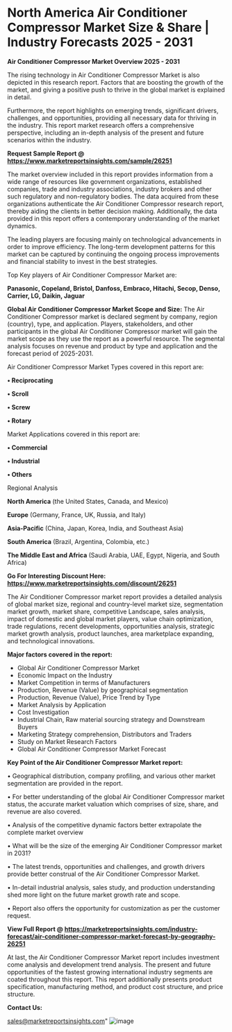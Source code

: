 # North America Air Conditioner Compressor Market Size & Share | Industry Forecasts 2025 - 2031

<Strong> Air Conditioner Compressor Market Overview 2025 - 2031</strong>

The rising technology in Air Conditioner Compressor Market is also depicted in this research report. Factors that are boosting the growth of the market, and giving a positive push to thrive in the global market is explained in detail.

Furthermore, the report highlights on emerging trends, significant drivers, challenges, and opportunities, providing all necessary data for thriving in the industry. This report market research offers a comprehensive perspective, including an in-depth analysis of the present and future scenarios within the industry.

<strong>Request Sample Report @ <a href=https://www.marketreportsinsights.com/sample/26251>https://www.marketreportsinsights.com/sample/26251</a></strong>

The market overview included in this report provides information from a wide range of resources like government organizations, established companies, trade and industry associations, industry brokers and other such regulatory and non-regulatory bodies. The data acquired from these organizations authenticate the Air Conditioner Compressor research report, thereby aiding the clients in better decision making. Additionally, the data provided in this report offers a contemporary understanding of the market dynamics.

The leading players are focusing mainly on technological advancements in order to improve efficiency. The long-term development patterns for this market can be captured by continuing the ongoing process improvements and financial stability to invest in the best strategies.

Top Key players of Air Conditioner Compressor Market are:

<strong>Panasonic, Copeland, Bristol, Danfoss, Embraco, Hitachi, Secop, Denso, Carrier, LG, Daikin, Jaguar</strong>

<strong><b>Global Air Conditioner Compressor Market Scope and Size:</b></strong>
The Air Conditioner Compressor market is declared segment by company, region (country), type, and application. Players, stakeholders, and other participants in the global Air Conditioner Compressor market will gain the market scope as they use the report as a powerful resource. The segmental analysis focuses on revenue and product by type and application and the forecast period of 2025-2031.

Air Conditioner Compressor Market Types covered in this report are:

<strong>• Reciprocating

• Scroll

• Screw

• Rotary</strong>

Market Applications covered in this report are:

<strong>• Commercial

• Industrial

• Others</strong> 

Regional Analysis

<strong>North America</strong> (the United States, Canada, and Mexico)

<strong>Europe</strong> (Germany, France, UK, Russia, and Italy)

<strong>Asia-Pacific</strong> (China, Japan, Korea, India, and Southeast Asia)

<strong>South America</strong> (Brazil, Argentina, Colombia, etc.)

<strong>The Middle East and Africa</strong> (Saudi Arabia, UAE, Egypt, Nigeria, and South Africa)

<strong>Go For Interesting Discount Here: <a href=https://www.marketreportsinsights.com/discount/26251>https://www.marketreportsinsights.com/discount/26251</a></strong>

The Air Conditioner Compressor market report provides a detailed analysis of global market size, regional and country-level market size, segmentation market growth, market share, competitive Landscape, sales analysis, impact of domestic and global market players, value chain optimization, trade regulations, recent developments, opportunities analysis, strategic market growth analysis, product launches, area marketplace expanding, and technological innovations.

<strong><b>Major factors covered in the report:</b></strong>
<ul>
  <li>Global Air Conditioner Compressor Market </li>
  <li>Economic Impact on the Industry</li>
  <li>Market Competition in terms of Manufacturers</li>
  <li>Production, Revenue (Value) by geographical segmentation</li>
  <li>Production, Revenue (Value), Price Trend by Type</li>
  <li>Market Analysis by Application</li>
  <li>Cost Investigation</li>
  <li>Industrial Chain, Raw material sourcing strategy and Downstream Buyers</li>
  <li>Marketing Strategy comprehension, Distributors and Traders</li>
  <li>Study on Market Research Factors</li>
  <li>Global Air Conditioner Compressor Market Forecast</li>
</ul>

<strong><b>Key Point of the Air Conditioner Compressor Market report:</b></strong>

• Geographical distribution, company profiling, and various other market segmentation are provided in the report.

• For better understanding of the global Air Conditioner Compressor market status, the accurate market valuation which comprises of size, share, and revenue are also covered.

• Analysis of the competitive dynamic factors better extrapolate the complete market overview

• What will be the size of the emerging Air Conditioner Compressor market in 2031?

• The latest trends, opportunities and challenges, and growth drivers provide better construal of the Air Conditioner Compressor Market.

• In-detail industrial analysis, sales study, and production understanding shed more light on the future market growth rate and scope.

• Report also offers the opportunity for customization as per the customer request.

<strong><b>View Full Report @ <a href=https://marketreportsinsights.com/industry-forecast/air-conditioner-compressor-market-forecast-by-geography-26251>https://marketreportsinsights.com/industry-forecast/air-conditioner-compressor-market-forecast-by-geography-26251</a></b></strong>


At last, the Air Conditioner Compressor Market report includes investment come analysis and development trend analysis. The present and future opportunities of the fastest growing international industry segments are coated throughout this report. This report additionally presents product specification, manufacturing method, and product cost structure, and price structure.

<strong>Contact Us:</strong>

sales@marketreportsinsights.com"
![image](https://github.com/user-attachments/assets/580d3cc4-719f-49a7-a053-562f1b67add8)
